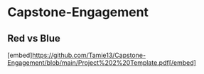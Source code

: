 # Capstone-Engagement

## Red vs Blue

[embed]https://github.com/Tamie13/Capstone-Engagement/blob/main/Project%202%20Template.pdf[/embed]

